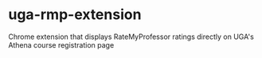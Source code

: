 # uga-rmp-extension
Chrome extension that displays RateMyProfessor ratings directly on UGA's Athena course registration page
